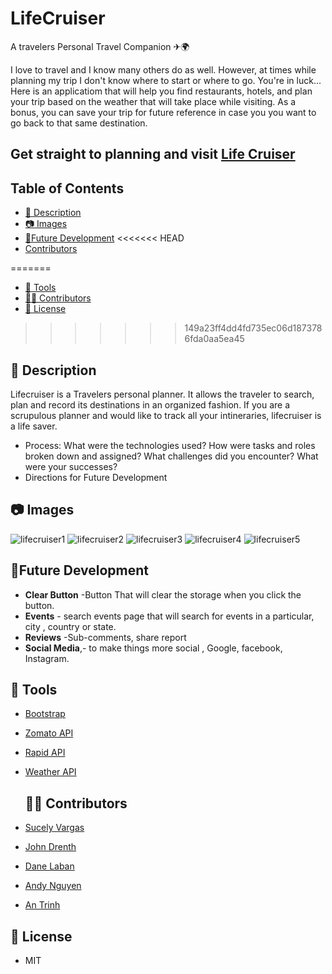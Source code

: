 # LifeCruiser
A travelers Personal Travel Companion ✈🌍

I love to travel and I know many others do as well. However, at times while planning my trip I don't know where to start or where to go. You're in luck... Here is an applicatiom that will help you find restaurants, hotels, and plan your trip based on the weather that will take place while visiting. As a bonus, you can save your trip for future reference in case you you want to go back to that same destination. 

## Get straight to planning and visit [Life Cruiser](https://jrdrenth.github.io/LifeCruiser/) 

## Table of Contents

  - [📝 Description](#-description)
  - [📷  Images](#--images)
  - [🔮Future Development](#future-development)
<<<<<<< HEAD
  - [Contributors](#-contributors)

=======
  - [🔨 Tools](#Tools)
  - [👩👨 Contributors](#contributors)
  - [📜 License](#license)
>>>>>>> 149a23ff4dd4fd735ec06d1873786fda0aa5ea45

## 📝 Description
Lifecruiser is a Travelers personal planner. It allows the traveler to search, plan and record its destinations in an organized fashion. If you are a scrupulous planner and would like to track all your intineraries, lifecruiser is a life saver.


* Process: What were the technologies used? How were tasks and roles broken down and assigned? What challenges did you encounter? What were your successes?
* Directions for Future Development

## 📷  Images
![lifecruiser1](https://user-images.githubusercontent.com/74637520/106366121-9e269800-62ee-11eb-9aac-a79ec0b6a567.png)
![lifecruiser2](https://user-images.githubusercontent.com/74637520/106366122-9ebf2e80-62ee-11eb-811b-e29fdc60e6f6.png)
![lifecruiser3](https://user-images.githubusercontent.com/74637520/106366123-9f57c500-62ee-11eb-8f3d-695d42966e1d.png)
![lifecruiser4](https://user-images.githubusercontent.com/74637520/106366124-9f57c500-62ee-11eb-922f-08823bfc7d4f.png)
![lifecruiser5](https://user-images.githubusercontent.com/74637520/106366125-9ff05b80-62ee-11eb-9c09-d5014100203d.png)

## 🔮Future Development
* **Clear Button** -Button That will clear the storage when you click the button. 
* **Events** - search events page that will search for events in a particular, city , country or state.
* **Reviews** -Sub-comments, share report
* **Social Media**,- to make things more social , Google, facebook, Instagram.



## 🔨 Tools
* [Bootstrap](https://getbootstrap.com)
* [Zomato API](https://developers.zomato.com)
* [Rapid API](https://rapidapi.com)
* [Weather API](https://openweathermap.com/api)


  
  
  
  ## 👩👨 Contributors
* [Sucely Vargas](https://github.com/Lolasmom)

* [John Drenth](https://github.com/jrdrenth)

* [Dane Laban](https://github.com/DaneLaban)

* [Andy Nguyen](https://github.com/Ydna317)

* [An Trinh](https://github.com/Eibonmon)

 ## 📜 License
 
 * MIT
